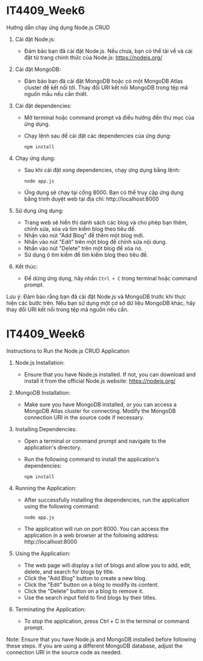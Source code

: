 # IT4409_Week6
Hướng dẫn chạy ứng dụng Node.js CRUD

1. Cài đặt Node.js:
   - Đảm bảo bạn đã cài đặt Node.js. Nếu chưa, bạn có thể tải về và cài đặt từ trang chính thức của Node.js: https://nodejs.org/

2. Cài đặt MongoDB:
   - Đảm bảo bạn đã cài đặt MongoDB hoặc có một MongoDB Atlas cluster để kết nối tới. Thay đổi URI kết nối MongoDB trong tệp mã nguồn mẫu nếu cần thiết.

3. Cài đặt dependencies:
   - Mở terminal hoặc command prompt và điều hướng đến thư mục của ứng dụng.

   - Chạy lệnh sau để cài đặt các dependencies của ứng dụng:

     ```
     npm install
     ```

4. Chạy ứng dụng:
   - Sau khi cài đặt xong dependencies, chạy ứng dụng bằng lệnh:

     ```
     node app.js
     ```

   - Ứng dụng sẽ chạy tại cổng 8000. Bạn có thể truy cập ứng dụng bằng trình duyệt web tại địa chỉ: http://localhost:8000

5. Sử dụng ứng dụng:
   - Trang web sẽ hiển thị danh sách các blog và cho phép bạn thêm, chỉnh sửa, xóa và tìm kiếm blog theo tiêu đề.
   - Nhấn vào nút "Add Blog" để thêm một blog mới.
   - Nhấn vào nút "Edit" trên một blog để chỉnh sửa nội dung.
   - Nhấn vào nút "Delete" trên một blog để xóa nó.
   - Sử dụng ô tìm kiếm để tìm kiếm blog theo tiêu đề.

6. Kết thúc:
   - Để dừng ứng dụng, hãy nhấn `Ctrl + C` trong terminal hoặc command prompt.

Lưu ý: Đảm bảo rằng bạn đã cài đặt Node.js và MongoDB trước khi thực hiện các bước trên. Nếu bạn sử dụng một cơ sở dữ liệu MongoDB khác, hãy thay đổi URI kết nối trong tệp mã nguồn nếu cần.

# IT4409_Week6
Instructions to Run the Node.js CRUD Application

1. Node.js Installation:
   - Ensure that you have Node.js installed. If not, you can download and install it from the official Node.js website: https://nodejs.org/

2. MongoDB Installation:
   - Make sure you have MongoDB installed, or you can access a MongoDB Atlas cluster for connecting. Modify the MongoDB connection URI in the source code if necessary.

3. Installing Dependencies:
   - Open a terminal or command prompt and navigate to the application's directory.
   - Run the following command to install the application's dependencies:

     ```
     npm install
     ```

4. Running the Application:
   - After successfully installing the dependencies, run the application using the following command:

     ```
     node app.js
     ```

   - The application will run on port 8000. You can access the application in a web browser at the following address: http://localhost:8000

5. Using the Application:
   - The web page will display a list of blogs and allow you to add, edit, delete, and search for blogs by title.
   - Click the "Add Blog" button to create a new blog.
   - Click the "Edit" button on a blog to modify its content.
   - Click the "Delete" button on a blog to remove it.
   - Use the search input field to find blogs by their titles.

6. Terminating the Application:
   - To stop the application, press Ctrl + C in the terminal or command prompt.

Note: Ensure that you have Node.js and MongoDB installed before following these steps. If you are using a different MongoDB database, adjust the connection URI in the source code as needed.




